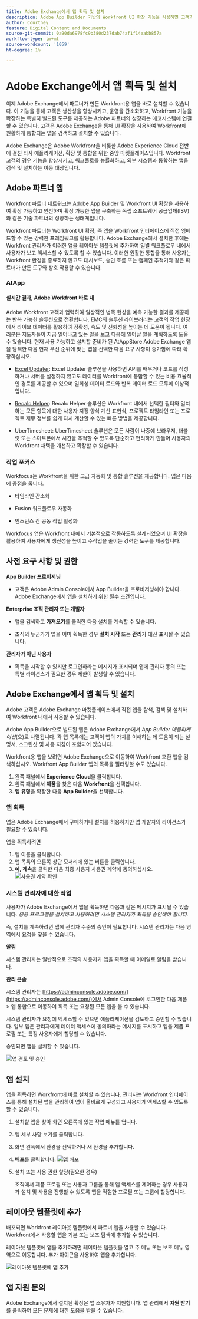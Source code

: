 ```yaml
---
title: Adobe Exchange에서 앱 획득 및 설치
description: Adobe App Builder 기반의 Workfront UI 확장 기능을 사용하면 고객과 파트너가 맞춤화된 사용자 경험을 만들 수 있습니다.
author: Courtney
feature: Digital Content and Documents
source-git-commit: 0a90da6978fc9b380d237dab74af1f14eabb857a
workflow-type: tm+mt
source-wordcount: '1059'
ht-degree: 1%

---
```



# Adobe Exchange에서 앱 획득 및 설치

이제 Adobe Exchange에서 파트너가 만든 Workfront용 앱을 바로 설치할 수 있습니다. 이 기능을 통해 고객은 생산성을 향상시키고, 운영을 간소화하고, Workfront 기능을 확장하는 특별히 빌드된 도구를 제공하는 Adobe 파트너의 성장하는 에코시스템에 연결할 수 있습니다. 고객은 Adobe Exchange을 통해 UI 확장을 사용하여 Workfront에 원활하게 통합되는 앱을 검색하고 설치할 수 있습니다.

Adobe Exchange은 Adobe Workfront을 비롯한 Adobe Experience Cloud 전반에 걸친 타사 애플리케이션, 확장 및 통합을 위한 중앙 마켓플레이스입니다. Workfront 고객의 경우 기능을 향상시키고, 워크플로를 능률화하고, 외부 시스템과 통합하는 앱을 검색 및 설치하는 이동 대상입니다.

## Adobe 파트너 앱

Workfront 파트너 네트워크는 Adobe App Builder 및 Workfront UI 확장을 사용하여 확장 가능하고 안전하며 확장 가능한 앱을 구축하는 독립 소프트웨어 공급업체(ISV)와 같은 기술 파트너의 성장하는 생태계입니다.

Workfront 파트너는 Workfront UI 확장, 즉 앱을 Workfront 인터페이스에 직접 임베드할 수 있는 강력한 프레임워크를 활용합니다. Adobe Exchange에서 설치한 후에는 Workfront 관리자가 이러한 앱을 레이아웃 템플릿에 추가하여 일별 워크플로우 내에서 사용자가 보고 액세스할 수 있도록 할 수 있습니다. 이러한 원활한 통합을 통해 사용자는 Workfront 환경을 종료하지 않고도 대시보드, 승인 흐름 또는 캠페인 추적기와 같은 파트너가 만든 도구와 상호 작용할 수 있습니다.

### AtApp

#### 실시간 결과, Adobe Workfront 바로 내

Adobe Workfront 고객과 협력하여 일상적인 병목 현상을 예측 가능한 결과를 제공하는 반복 가능한 솔루션으로 전환합니다. EMC의 솔루션 라이브러리는 고객의 작업 현장에서 라이브 데이터를 활용하여 정확성, 속도 및 신뢰성을 높이는 데 도움이 됩니다. 여러분은 지도자들이 지금 일어나고 있는 일을 보고 다음에 일어날 일을 계획하도록 도울 수 있습니다. 현재 사용 가능하고 설치할 준비가 된 AtAppStore Adobe Exchange 앱을 탐색한 다음 현재 우선 순위에 맞는 앱을 선택한 다음 요구 사항이 증가함에 따라 확장하십시오.

* [Excel Updater](https://exchange.adobe.com/apps/ec/abtt1rq7o9/atapp-excel-updater): Excel Updater 솔루션을 사용하면 API를 배우거나 코드를 작성하거나 서버를 설정하지 않고도 데이터를 Workfront에 통합할 수 있는 비용 효율적인 경로를 제공할 수 있으며 일회성 데이터 로드와 반복 데이터 로드 모두에 이상적입니다.

* [Recalc Helper](https://exchange.adobe.com/apps/ec/abv755903t/atapp-recalc-helper): Recalc Helper 솔루션은 Workfront 내에서 선택한 필터와 일치하는 모든 항목에 대한 사용자 지정 양식 계산 표현식, 프로젝트 타임라인 또는 프로젝트 재무 정보를 쉽게 다시 계산할 수 있는 빠른 방법을 제공합니다.

* UberTimesheet: UberTimesheet 솔루션은 모든 사람이 나중에 브라우저, 태블릿 또는 스마트폰에서 시간을 추적할 수 있도록 단순하고 편리하게 만들어 사용자의 Workfront 채택을 개선하고 확장할 수 있습니다.

### 작업 포커스

Workfocus는 Workfront을 위한 고급 자동화 및 통합 솔루션을 제공합니다. 앱은 다음에 중점을 둡니다.

* 타임라인 간소화

* Fusion 워크플로우 자동화

* 인스턴스 간 공동 작업 활성화

Workfocus 앱은 Workfront 내에서 기본적으로 작동하도록 설계되었으며 UI 확장을 활용하여 사용자에게 생산성을 높이고 수작업을 줄이는 강력한 도구를 제공합니다.

## 사전 요구 사항 및 권한

**App Builder 프로비저닝**

* 고객은 Adobe Admin Console에서 App Builder을 프로비저닝해야 합니다. Adobe Exchange에서 앱을 설치하기 위한 필수 조건입니다.

**Enterprise 조직 관리자 또는 개발자**

* 앱을 검색하고 **가져오기**&#x200B;를 클릭한 다음 설치를 계속할 수 있습니다.

* 조직의 누군가가 앱을 이미 획득한 경우 **설치 시작** 또는 **관리**&#x200B;가 대신 표시될 수 있습니다.

**관리자가 아닌 사용자**

* 획득을 시작할 수 있지만 로그인하라는 메시지가 표시되며 앱에 관리자 동의 또는 특별 라이선스가 필요한 경우 제한이 발생할 수 있습니다.

## Adobe Exchange에서 앱 획득 및 설치

Adobe 고객은 Adobe Exchange 마켓플레이스에서 직접 앱을 탐색, 검색 및 설치하여 Workfront 내에서 사용할 수 있습니다.

Adobe App Builder으로 빌드된 앱은 Adobe Exchange에서 _App Builder 애플리케이션_(으)로 나열됩니다. 각 앱 목록에는 고객이 앱의 가치를 이해하는 데 도움이 되는 설명서, 스크린샷 및 사용 지침이 포함되어 있습니다.

Workfront용 앱을 보려면 Adobe Exchange으로 이동하여 Workfront 호환 앱을 검색하십시오. Workfront App Builder 앱의 목록을 필터링할 수도 있습니다.

1. 왼쪽 패널에서 **Experience Cloud**&#x200B;을 클릭합니다.
1. 왼쪽 패널에서 **제품**&#x200B;을 찾은 다음 **Workfront**&#x200B;을 선택합니다.
1. **앱 유형**&#x200B;을 확장한 다음 **App Builder**&#x200B;을 선택합니다.

### 앱 획득

앱은 Adobe Exchange에서 구매하거나 설치를 허용하지만 앱 개발자의 라이선스가 필요할 수 있습니다.

앱을 획득하려면

1. 앱 이름을 클릭합니다.
1. 앱 목록의 오른쪽 상단 모서리에 있는 버튼을 클릭합니다.
1. **예, 계속**을 클릭한 다음 최종 사용자 사용권 계약에 동의하십시오.
   ![사용권 계약 확인](assets/2-aquire-application.png)

### 시스템 관리자에 대한 작업

사용자가 Adobe Exchange에서 앱을 획득하면 다음과 같은 메시지가 표시될 수 있습니다. _응용 프로그램을 설치하고 사용하려면 시스템 관리자가 획득을 승인해야 합니다._

즉, 설치를 계속하려면 앱에 관리자 수준의 승인이 필요합니다. 시스템 관리자는 다음 영역에서 요청을 찾을 수 있습니다.

**알림**

시스템 관리자는 일반적으로 조직의 사용자가 앱을 획득할 때 이메일로 알림을 받습니다.

**관리 콘솔**

시스템 관리자는 [https://adminconsole.adobe.com/](https://adminconsole.adobe.com/)에서 Admin Console에 로그인한 다음 제품 > 앱 통합으로 이동하여 획득 또는 요청된 모든 앱을 볼 수 있습니다.

시스템 관리자가 요청에 액세스할 수 있으면 애플리케이션을 검토하고 승인할 수 있습니다. 일부 앱은 관리자에게 데이터 액세스에 동의하라는 메시지를 표시하고 앱을 제품 프로필 또는 특정 사용자에게 할당할 수 있습니다.

승인되면 앱을 설치할 수 있습니다.

![앱 검토 및 승인](assets/3-manage.png)

## 앱 설치

앱을 획득하면 Workfront에 바로 설치할 수 있습니다. 관리자는 Workfront 인터페이스를 통해 설치된 앱을 관리하여 앱이 올바르게 구성되고 사용자가 액세스할 수 있도록 할 수 있습니다.

1. 설치할 앱을 찾아 화면 오른쪽에 있는 작업 메뉴를 엽니다.
1. 앱 세부 사항 보기를 클릭합니다.
1. 화면 왼쪽에서 환경을 선택하거나 새 환경을 추가합니다.
1. **배포**를 클릭합니다.
   ![앱 배포](assets/10-env-details-2.png)
1. 설치 또는 사용 권한 할당(필요한 경우)

   조직에서 제품 프로필 또는 사용자 그룹을 통해 앱 액세스를 제어하는 경우 사용자가 설치 및 사용을 진행할 수 있도록 앱을 적절한 프로필 또는 그룹에 할당합니다.

## 레이아웃 템플릿에 추가

배포되면 Workfront 레이아웃 템플릿에서 파트너 앱을 사용할 수 있습니다. Workfront에서 사용할 앱을 기본 또는 보조 탐색에 추가할 수 있습니다.

레이아웃 템플릿에 앱을 추가하려면 레이아웃 템플릿을 열고 주 메뉴 또는 보조 메뉴 영역으로 이동합니다. 추가 아이콘을 사용하여 앱을 추가합니다.

![레이아웃 템플릿에 앱 추가](assets/add-to-lt.png)

## 앱 지원 문의

Adobe Exchange에서 설치된 확장은 앱 소유자가 지원합니다. 앱 관리에서 **지원 받기**&#x200B;를 클릭하여 모든 문제에 대한 도움을 받을 수 있습니다.